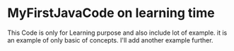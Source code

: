 # MyFirstJavaCode on learning time 
This Code is only for Learning purpose and also include lot of example.
it is an example of only basic of concepts. I'll add another example further.
